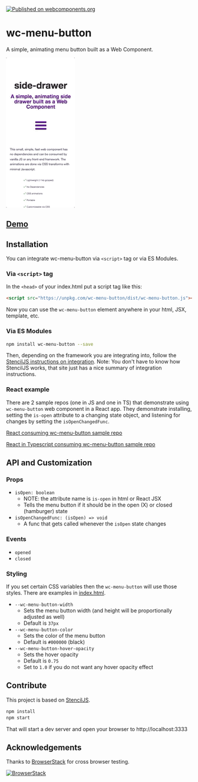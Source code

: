 [![Published on webcomponents.org](https://img.shields.io/badge/webcomponents.org-published-blue.svg?style=flat-square)](https://www.webcomponents.org/element/wc-menu-button)

# wc-menu-button

A simple, animating menu button built as a Web Component.

![wc-menu-button demo](/demo.gif)

## [Demo](https://wc-menu-button.netlify.com/)

## Installation

You can integrate wc-menu-button via `<script>` tag or via ES Modules.

### Via `<script>` tag

In the `<head>` of your index.html put a script tag like this:

```html
<script src="https://unpkg.com/wc-menu-button/dist/wc-menu-button.js"></script>
```

Now you can use the `wc-menu-button` element anywhere in your html, JSX, template, etc.

### Via ES Modules

```bash
npm install wc-menu-button --save
```

Then, depending on the framework you are integrating into, follow the [StencilJS instructions on integration](https://stenciljs.com/docs/overview). Note: You don't have to know how StencilJS works, that site just has a nice summary of integration instructions.

### React example

There are 2 sample repos (one in JS and one in TS) that demonstrate using `wc-menu-button` web component in a React app. They demonstrate installing, setting the `is-open` attribute to a changing state object, and listening for changes by setting the `isOpenChangedFunc`.

[React consuming wc-menu-button sample repo](https://github.com/wes566/sample-react-consumes-web-component)

[React in Typescript consuming wc-menu-button sample repo](https://github.com/wes566/sample-react-ts-consumes-web-component)

## API and Customization

### Props

- `isOpen: boolean`
  - NOTE: the attribute name is `is-open` in html or React JSX
  - Tells the menu button if it should be in the open (X) or closed (hamburger) state
- `isOpenChangedFunc: (isOpen) => void`
  - A func that gets called whenever the `isOpen` state changes

### Events

- `opened`
- `closed`

### Styling

If you set certain CSS variables then the `wc-menu-button` will use those styles. There are examples in [index.html](src/index.html).

- `--wc-menu-button-width`
  - Sets the menu button width (and height will be proportionally adjusted as well)
  - Default is `37px`
- `--wc-menu-button-color`
  - Sets the color of the menu button
  - Default is `#000000` (black)
- `--wc-menu-button-hover-opacity`
  - Sets the hover opacity
  - Default is `0.75`
  - Set to `1.0` if you do not want any hover opacity effect

## Contribute

This project is based on [StencilJS](https://github.com/ionic-team/stencil-component-starter).

```bash
npm install
npm start
```

That will start a dev server and open your browser to http://localhost:3333

## Acknowledgements

Thanks to [BrowserStack](https://www.browserstack.com/) for cross browser testing.

[![BrowserStack](./browserstack-logo.png)](https://www.browserstack.com/)
